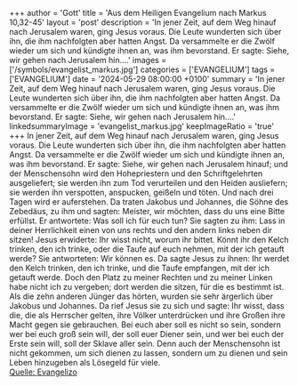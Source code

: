 +++
author = 'Gott'
title = 'Aus dem Heiligen Evangelium nach Markus 10,32-45'
layout = 'post'
description = 'In jener Zeit, auf dem Weg hinauf nach Jerusalem waren, ging Jesus voraus. Die Leute wunderten sich über ihn, die ihm nachfolgten aber hatten Angst. Da versammelte er die Zwölf wieder um sich und kündigte ihnen an, was ihm bevorstand. Er sagte: Siehe, wir gehen nach Jerusalem hin....'
images = ['/symbols/evangelist_markus.jpg']
categories = ['EVANGELIUM']
tags = ['EVANGELIUM']
date = '2024-05-29 08:00:00 +0100'
summary = 'In jener Zeit, auf dem Weg hinauf nach Jerusalem waren, ging Jesus voraus. Die Leute wunderten sich über ihn, die ihm nachfolgten aber hatten Angst. Da versammelte er die Zwölf wieder um sich und kündigte ihnen an, was ihm bevorstand. Er sagte: Siehe, wir gehen nach Jerusalem hin....'
linkedsummaryImage = 'evangelist_markus.jpg'
keepImageRatio = 'true'
+++
In jener Zeit, auf dem Weg hinauf nach Jerusalem waren, ging Jesus voraus. Die Leute wunderten sich über ihn, die ihm nachfolgten aber hatten Angst. Da versammelte er die Zwölf wieder um sich und kündigte ihnen an, was ihm bevorstand.
Er sagte: Siehe, wir gehen nach Jerusalem hinauf; und der Menschensohn wird den Hohepriestern und den Schriftgelehrten ausgeliefert; sie werden ihn zum Tod verurteilen und den Heiden ausliefern;
sie werden ihn verspotten, anspucken, geißeln und töten.<!--more--> Und nach drei Tagen wird er auferstehen.
Da traten Jakobus und Johannes, die Söhne des Zebedäus, zu ihm und sagten: Meister, wir möchten, dass du uns eine Bitte erfüllst.
Er antwortete: Was soll ich für euch tun?
Sie sagten zu ihm: Lass in deiner Herrlichkeit einen von uns rechts und den andern links neben dir sitzen!
Jesus erwiderte: Ihr wisst nicht, worum ihr bittet. Könnt ihr den Kelch trinken, den ich trinke, oder die Taufe auf euch nehmen, mit der ich getauft werde?
Sie antworteten: Wir können es. Da sagte Jesus zu ihnen: Ihr werdet den Kelch trinken, den ich trinke, und die Taufe empfangen, mit der ich getauft werde.
Doch den Platz zu meiner Rechten und zu meiner Linken habe nicht ich zu vergeben; dort werden die sitzen, für die es bestimmt ist.
Als die zehn anderen Jünger das hörten, wurden sie sehr ärgerlich über Jakobus und Johannes.
Da rief Jesus sie zu sich und sagte: Ihr wisst, dass die, die als Herrscher gelten, ihre Völker unterdrücken und ihre Großen ihre Macht gegen sie gebrauchen.
Bei euch aber soll es nicht so sein, sondern wer bei euch groß sein will, der soll euer Diener sein,
und wer bei euch der Erste sein will, soll der Sklave aller sein.
Denn auch der Menschensohn ist nicht gekommen, um sich dienen zu lassen, sondern um zu dienen und sein Leben hinzugeben als Lösegeld für viele.<br> [Quelle: Evangelizo](https://evangeliumtagfuertag.org/DE/gospel)